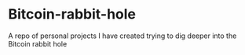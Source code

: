 # Bitcoin-rabbit-hole
A repo of personal projects I have created trying to dig deeper into the Bitcoin rabbit hole
